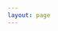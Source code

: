 ```yaml
---
layout: page
---
```


<script setup>
import {
  VPTeamPage,
  VPTeamPageTitle,
  VPTeamMembers,
   VPTeamPageSection
} from 'vitepress/theme'




const coreMembers = [
  {
    // avatar: 'https://www.github.com/yyx990803.png',
    avatar: '/assets/team/傅会文.png',
    name: '傅会文',
    title: 'Ui Tech Lead',
    // links: [
    //   { icon: 'github', link: 'https://github.com/yyx990803' },
    //   { icon: 'yotube', link: 'https://gitee.com/ycyplus163' },
    // ],
     desc: ''
  },
  {
    avatar: '/assets/team/刘凯.png',
    name: '刘凯',
    title: 'Ui Design',
    desc: '',
    links: [
    //   { icon: 'github', link: 'https://github.com/yyx990803' },
    ]
  },
    {
    avatar: '/assets/team/廉国崴.png',
    name: '廉国崴',
    title: 'Ui Design',
    desc: '',
    links: [
    //   { icon: 'github', link: 'https://github.com/yyx990803' },
    ]
  },
  {
    avatar: '/assets/team/刘旭洋.png',
    name: '刘旭洋',
    title: 'Modeler Tech Lead',
    desc: ''
  },
  {
    avatar: '/assets/team/许扬沛.png',
    name: '许扬沛',
    title: 'Modeler',
    desc: '',
    links: [
    //   { icon: 'github', link: 'https://github.com/yyx990803' },
    ]
  },
]


</script>

<VPTeamPage>
  <VPTeamPageTitle>
    <template #title>我们的设计</template>
    <template #lead>核心成员</template>
  </VPTeamPageTitle>
  <VPTeamMembers size="medium" :members="coreMembers" />
  <!-- <VPTeamPageSection>
    <template #title>特别感谢</template>
    <template #lead>社区伙伴</template>
    <template #members>
      <VPTeamMembers size="small" :members="partners" />
    </template>
  </VPTeamPageSection> -->
</VPTeamPage>
